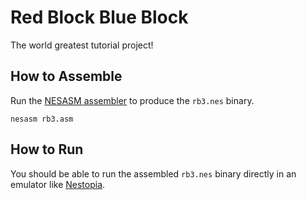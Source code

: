 # Red Block Blue Block

The world greatest tutorial project!

## How to Assemble

Run the [NESASM assembler](https://github.com/camsaul/nesasm) to produce the `rb3.nes` binary.

```
nesasm rb3.asm
```

## How to Run

You should be able to run the assembled `rb3.nes` binary directly in an emulator like [Nestopia](http://nestopia.sourceforge.net).
